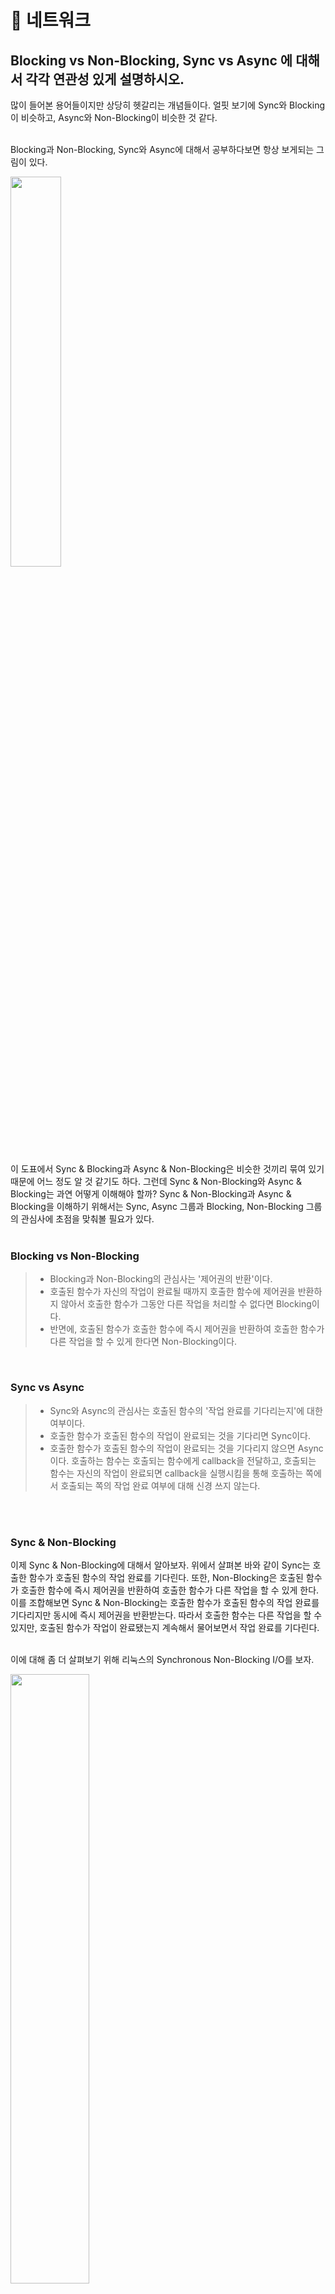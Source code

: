 # 🐼 네트워크


## Blocking vs Non-Blocking, Sync vs Async 에 대해서 각각 연관성 있게 설명하시오.

많이 들어본 용어들이지만 상당히 헷갈리는 개념들이다. 얼핏 보기에 Sync와 Blocking이 비슷하고, Async와 Non-Blocking이 비슷한 것 같다.   
</br>

Blocking과 Non-Blocking, Sync와 Async에 대해서 공부하다보면 항상 보게되는 그림이 있다.    
<div><img src="https://user-images.githubusercontent.com/56947879/135707152-44474515-27a6-4f54-95a2-e7f223e38555.png" align="center" width="40%"></div>
</br>
이 도표에서 Sync & Blocking과 Async & Non-Blocking은 비슷한 것끼리 묶여 있기 때문에 어느 정도 알 것 같기도 하다. 그런데 Sync & Non-Blocking와 Async & Blocking는 과연 어떻게 이해해야 할까?    
Sync & Non-Blocking과 Async & Blocking을 이해하기 위해서는 Sync, Async 그룹과 Blocking, Non-Blocking 그룹의 관심사에 초점을 맞춰볼 필요가 있다.    
</br>
</br>

### Blocking vs Non-Blocking    
> - Blocking과 Non-Blocking의 관심사는 '제어권의 반환'이다.    
> - 호출된 함수가 자신의 작업이 완료될 때까지 호출한 함수에 제어권을 반환하지 않아서 호출한 함수가 그동안 다른 작업을 처리할 수 없다면 Blocking이다.    
> - 반면에, 호출된 함수가 호출한 함수에 즉시 제어권을 반환하여 호출한 함수가 다른 작업을 할 수 있게 한다면 Non-Blocking이다.        
</br>

### Sync vs Async     
> - Sync와 Async의 관심사는 호출된 함수의 '작업 완료를 기다리는지'에 대한 여부이다.    
> - 호출한 함수가 호출된 함수의 작업이 완료되는 것을 기다리면 Sync이다.    
> - 호출한 함수가 호출된 함수의 작업이 완료되는 것을 기다리지 않으면 Async이다. 호출하는 함수는 호출되는 함수에게 callback을 전달하고, 호출되는 함수는 자신의 작업이 완료되면 callback을 실행시킴을 통해 호출하는 쪽에서 호출되는 쪽의 작업 완료 여부에 대해 신경 쓰지 않는다.    
</br>
</br>

### Sync & Non-Blocking    
이제 Sync & Non-Blocking에 대해서 알아보자. 위에서 살펴본 바와 같이 Sync는 호출한 함수가 호출된 함수의 작업 완료를 기다린다. 또한, Non-Blocking은 호출된 함수가 호출한 함수에 즉시 제어권을 반환하여 호출한 함수가 다른 작업을 할 수 있게 한다. 이를 조합해보면 Sync & Non-Blocking는 호출한 함수가 호출된 함수의 작업 완료를 기다리지만 동시에 즉시 제어권을 반환받는다. 따라서 호출한 함수는 다른 작업을 할 수 있지만, 호출된 함수가 작업이 완료됐는지 계속해서 물어보면서 작업 완료를 기다린다.   
</br> 

이에 대해 좀 더 살펴보기 위해 리눅스의 Synchronous Non-Blocking I/O를 보자.    
<div><img src="https://user-images.githubusercontent.com/56947879/135711959-7ebcf563-4f90-472b-92ca-cd5bdf0b2831.png" align="center" width="50%"></div>
Application이 System call을 통해 Kernel에게 제어권을 넘긴다. Kernel은 작업이 완료되지 않았지만 즉시 Application에 제어권을 반환하고, 작업이 완료되지 않았다는 오류(EAGAIN, EWOULDBLOCK)를 반환하여 다시 호출해야 함을 알린다. Application은 계속해서 read, accept같은 함수를 호출하여 I/O를 완료할 수 있는 상태가 되었나 계속해서 물어보면서 작업 완료를 기다린다.    
이를 통해 살펴보면 Kernel이 Application에 즉시 제어권을 반환기 때문에 Non-Blocking이다. 또한, Application이 I/O를 완료할 수 있는 상태가 되었나 계속해서 물어보면서 작업 완료를 기다리기 때문에 Sync이다. 이러한 방식은 Context-Switch로 인해 Cost가 계속해서 발생하긴 하지만, Application은 제어권을 갖고 있기 때문에 작업 완료에 대해 물어보는 중간 중간에 자신의 작업을 처리할 수 있다.    
</br>
</br>

### Async & Blocking    
Async & Blocking에 대해 알아보자. 위에서 살펴본 바와 같이 Async는 호출한 함수가 호출된 함수의 작업 완료를 기다리지 않는다. 또한, Blocking은 호출된 함수가 작업을 완료할 때 까지 호출한 함수에 제어권을 넘기지 않는다. 어차피 Blocking이 되어서 다른 작업을 처리할 수 없는데 작업 완료도 기다리지 않는다는 점에서 이 방식은 이점이 없어보인다.    
이와 같은 경우의 예는 대표적으로 Node.js와 MySQL의 조합이 있다. Async & Non-Blocking을 의도했지만 실제로는 Async & Blocking이 되어버린 케이스다. Node.js에서는 MySQL에 Async로 접근을 하여도 DB 작업을 호출할 때는 MySQL에서 제공하는 드라이버를 호출하게 되는데 이 드라이버가 Blocking방식이다.    
따라서 Async & Blocking는 특출난 이점이 없어서 의도하여 사용할 필요는 없지만, Async & Non-Blocking 방식을 사용하는 과정에서 하나라도 Blocking이 포함되어 있으면 의도와는 다르게 Async & Blocking이 되어버린다고 생각할 수 있다.
</br>
</br>

### 마무리
> - Blocking과 Non-Blocking의 관심사는 '제어권의 반환'. 제어권을 즉시 반환하면 Non-Blocking, 그렇지 않으면 Blocking    
> - Sync와 Async의 관심사는 호출된 함수의 '작업 완료를 기다리는지'에 대한 여부. 작업 완료를 기다리면 Sync, 그렇지 않으면 Async    
</br>
</br>
</br>

## TCP, UDP에 대해서 설명하시오. 그리고 차이점을 설명하시오.

TCP와 UDP는 모두 전송 계층에서 사용되는 프로토콜이다. 전송 계층에서는 데이터를 포트번호에 해당하는 프로세스에 전달하는 것을 담당한다.    
</br>     

#### TCP는     
> - 3 way-handshake를 통해 Connection을 연결하여 양방향 통신을 한다.     
> - 데이터의 순차 전송을 보장한다.     
> - 흐름제어(Flow Control)를 한다. 흐름제어는 데이터 처리 속도를 조절하여 수신자의 버퍼 오버플로우를 방지하는 것이다.     
> - 혼잡제어(Congestion control)를 한다. 네트워크 내에 패킷의 수가 과도하게 증가하는 현상을 혼잡이라고 하고 네트워크의 혼잡을 피하기 위해 송신측에서 보내는 데이터의 전송속도를 강제로 줄이게 작업을 혼잡제어라고 한다.        
> - TCP는 전송의 신뢰성은 보장하지만 3 way-handshake을 통해 매번 Connection을 연결하기 때문에 시간 손실이 발생하고, 패킷을 조금만 손실해도 재전송을 해야한다는 단점이 있다.                
</br>     
   
#### UDP는     
> - TCP보다 신뢰성은 떨어지지만, 전송 속도가 일반적으로 빠르다. TCP처럼 Connection을 연결하지 않고 Connectionless 상태로 통신을 한다.     
> - TCP의 특징인 순차 전송, 흐름제어, 혼잡제어를 보장하지 않는다.     
> - 비교적 데이터의 신뢰성이 중요하지 않을 때 사용된다. 주로 실시간 방송과 온라인 게임에서 UDP가 사용된다.     
</br>

## HTTP vs HTTPS
</br>

### HTTP     

서버와 클라이언트가 자원을 주고 받을 때 쓰는 통신 규약      
</br>

HTTP의 특징
 - TCP/IP 기반     
 - 비연결 지향: 클라이언트와 서버가 한 번 연결을 맺은 후, 클라이언트 요청에 대해 서버가 응답을 마치면 연결을 끊어 버림     
 - 단방향성: 서버는 클라이언트의 요청을 받았을 때만 응답한다     
</br>

HTTP의 문제점     
 - 평문(암호화 되지 않은) 통신이기 때문에 도청이 가능     
 - 통신 상대를 확인하지 않기 때문에 위장이 가능     
 - 완전성을 증명할 수 없기 때문에 변조 가능: HTTP가 완전성을 증명할 수 없다는 것은 클라이언트가 수신할 때까지의 사이에 변조되었다고 하더라도 이 사실을 알 수 없다는 뜻     
</br>

이러한 문제점을 해결하기 위해 HTTPS가 등장      

### HTTPS

 - HTTP 통신하는 소켓 부분을 인터넷 상에서 정보를 암호화하는 SSL(Secure Socket Layer)라는 프로토콜로 대체한 것     
 - HTTP는 TCP와 통신했지만, HTTPS에서 HTTP는 SSL과 통신하고 SSL이 TCP와 통신하게 됨
 - SSL은 TCP 기반의 프로토콜이기 때문에 3-way-handshaking를 한다.
 - 암호화된 HTTP 메시지를 교환하기 전에 클라이언트와 서버는 SSL 핸드쉐이크를 진행한다.
 - SSL 핸드쉐이킹에서 핵심은 공개키와 대칭키 2가지 방법을 함께 사용하는 것
 - 대칭키 방식은 동일한 키로 암호화와 복호화를 할 수 있는 기법
 - 공개키 방식은 공개키, 비밀키 두 가지를 가짐
    - 비밀키는 자신이 갖고, 공개키는 타인에게 제공
    - 공개키로 암호화하면 비밀키로 복호화
    - 비밀키로 암호화하면 공개키로 복호화
</br>

## REST API

REST API란 REST를 기반으로 만들어진 API         
API는 어떠한 응용프로그램에서 데이터를 주고 받기 위한 방법
</br>

REST란
 - HTTP URI(Uniform Resource Identifier)를 통해 자원(Resource)을 명시하고, HTTP Method(POST, GET, PUT, DELETE)를 통해 해당 자원에 대한 CRUD Operation을 적용하는 것을 의미한다.    
 - REST는 기본적으로 웹의 기존 기술과 HTTP 프로토콜을 그대로 활용하기 때문에 웹의 장점을 최대한 활용할 수 있는 아키텍처 스타일이다
 - 즉, REST는 자원 기반의 구조(ROA, Resource Oriented Architecture) 설계의 중심에 Resource가 있고 HTTP Method를 통해 Resource를 처리하도록 설계된 아키텍쳐를 의미한다.
</br> 

REST API 중심 규칙
 - 1. URI는 정보의 자원을 표현해야 한다. (리소스명은 동사보다는 명사를 사용)
 - 2. 자원에 대한 행위는 HTTP Method(GET, POST, PUT, DELETE 등)로 표현
</br>

URI 설계 시 주의할 점
 - 1. 슬래시 구분자(/)는 계층 관계를 나타내는 데 사용
 - 2. URI 마지막 문자로 슬래시(/)를 포함하지 않는다.
 - 3. 하이픈(-)은 URI 가독성을 높이는데 사용 & 언더바(_)는 URI에 사용하지 않는다.
 - 4. URI 경로에는 소문자가 적합하다. 대문자 사용은 피해야 한다.
 - 5. 파일 확장자는 URI에 포함시키지 않는다.  Accept header를 사용하도록 하자.
</br>

URI vs URL
 - URI: Uniform Resource Identifier의 약자로 인터넷상 포현할수 있는 모든 리소스를 의미
 - URL: Uniform Resource Locator의 약자로 URI에서 네트워크상 경로, 어떤 자원의 위치에 대한 절대경로값
</br>
</br>
</br>

## Request Header, Response Header 에 대해서 아는 대로 쓰시오. (요청헤더, 응답헤더) 

[질문에 대한 정리 : Http - Response Request](https://velog.io/@minyul/Http-Response-Request)

</br>

## DNS에 대해서 설명하시오.
### 도메인(Domain)

 - 인터넷에 연결되어 있는 장치들은 각각의 장치를 식별할 수 있는 주소를 가지고 있는데 이를 ip주소라고 한다.
 - ip주소는 223.130.200.104 와 같은 숫자형식으로 되어 있는데 이는 사람이 기억하기 매우 어렵다.
 - 도메인은 바로 이러한 숫자들을 우리가 기억하기 쉽게 이름을 부여하는 것을 말한다. 예를들면, www.google.com이 바로 도메인이다.
</br>

DNS란
 - www.google.com과 같이 사람이 기억하기 쉬운 이름을 ip주소로 변환하여 컴퓨터가 서로 통신할 수 있도록 한다. 
 - 미리 도메인 네임과 함께 해당하는 IP 주소값을 한 쌍으로 저장하고 있는 데이터베이스를 DNS(Domain Name System) 이라고 부른다.
 - 도메인 네임으로 입력하면 DNS를 이용해 컴퓨터는 IP 주소를 받아 찾아갈 수 있다.
</br>

DNS 동작 원리
 - 사용자가 브라우저에 도메인 네임(www.google.com)을 입력한다.
 - 사용자가 입력한 URL 주소 중에서 도메인 네임(Domain Name) 부분을 DNS 서버에서 검색하고, DNS 서버에서 해당 도메인 네임에 해당하는 IP 주소를 찾아 사용자가 입력한 URL 정보와 함께 전달한다.
 - 페이지 URL 정보와 전달받은 IP 주소는 HTTP 프로토콜을 사용하여 HTTP 요청 메시지를 생성하고, 이렇게 생성된 HTTP 요청 메시지는 TCP 프로토콜을 사용하여 인터넷을 거쳐 해당 IP 주소의 컴퓨터로 전송된다.
 - 이렇게 도착한 HTTP 요청 메시지는 HTTP 프로토콜을 사용하여 웹 페이지 URL 정보로 변환되어 웹 페이지 URL 정보에 해당하는 데이터를 검색한다.
 - 검색된 웹 페이지 데이터는 또 다시 HTTP 프로토콜을 사용하여 HTTP 응답 메시지를 생성하고 TCP 프로토콜을 사용하여 인터넷을 거쳐 원래 컴퓨터로 전송된다.
 - 도착한 HTTP 응답 메시지는 HTTP 프로토콜을 사용하여 웹 페이지 데이터로 변환되어 웹 브라우저에 의해 출력되어 사용자가 볼 수 있게 된다.
</br>

## 웹 프록시에 대해서 설명하시오.

